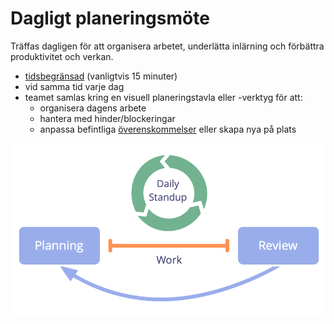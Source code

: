 # Dagligt planeringsmöte

<summary>
Träffas dagligen för att organisera arbetet, underlätta inlärning och förbättra produktivitet och verkan.
</summary>

-   [tidsbegränsad](glossary:timebox) (vanligtvis 15 minuter)
-   vid samma tid varje dag
-   teamet samlas kring en visuell planeringstavla eller -verktyg för att:
    -   organisera dagens arbete
    -   hantera med hinder/blockeringar
    -   anpassa befintliga [överenskommelser](glossary:agreement) eller skapa nya på plats

![Dagligt planeringsmöte är ett viktigt möte för självorganiserande team.](img/meetings/planning-review-standup.png)
